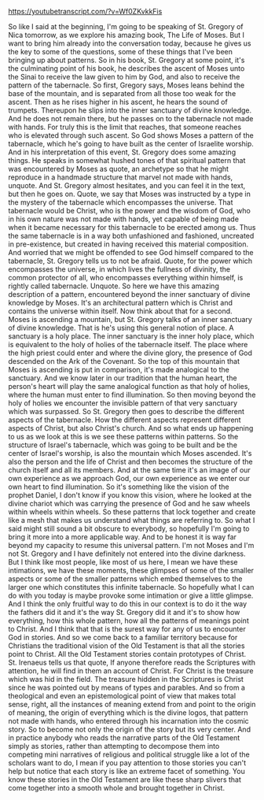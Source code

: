 https://youtubetranscript.com/?v=Wf0ZKvkkFis

 So like I said at the beginning, I'm going to be speaking of St. Gregory of Nica tomorrow, as we explore his amazing book, The Life of Moses. But I want to bring him already into the conversation today, because he gives us the key to some of the questions, some of these things that I've been bringing up about patterns. So in his book, St. Gregory at some point, it's the culminating point of his book, he describes the ascent of Moses unto the Sinai to receive the law given to him by God, and also to receive the pattern of the tabernacle. So first, Gregory says, Moses leans behind the base of the mountain, and is separated from all those too weak for the ascent. Then as he rises higher in his ascent, he hears the sound of trumpets. Thereupon he slips into the inner sanctuary of divine knowledge. And he does not remain there, but he passes on to the tabernacle not made with hands. For truly this is the limit that reaches, that someone reaches who is elevated through such ascent. So God shows Moses a pattern of the tabernacle, which he's going to have built as the center of Israelite worship. And in his interpretation of this event, St. Gregory does some amazing things. He speaks in somewhat hushed tones of that spiritual pattern that was encountered by Moses as quote, an archetype so that he might reproduce in a handmade structure that marvel not made with hands, unquote. And St. Gregory almost hesitates, and you can feel it in the text, but then he goes on. Quote, we say that Moses was instructed by a type in the mystery of the tabernacle which encompasses the universe. That tabernacle would be Christ, who is the power and the wisdom of God, who in his own nature was not made with hands, yet capable of being made when it became necessary for this tabernacle to be erected among us. Thus the same tabernacle is in a way both unfashioned and fashioned, uncreated in pre-existence, but created in having received this material composition. And worried that we might be offended to see God himself compared to the tabernacle, St. Gregory tells us to not be afraid. Quote, for the power which encompasses the universe, in which lives the fullness of divinity, the common protector of all, who encompasses everything within himself, is rightly called tabernacle. Unquote. So here we have this amazing description of a pattern, encountered beyond the inner sanctuary of divine knowledge by Moses. It's an architectural pattern which is Christ and contains the universe within itself. Now think about that for a second. Moses is ascending a mountain, but St. Gregory talks of an inner sanctuary of divine knowledge. That is he's using this general notion of place. A sanctuary is a holy place. The inner sanctuary is the inner holy place, which is equivalent to the holy of holies of the tabernacle itself. The place where the high priest could enter and where the divine glory, the presence of God descended on the Ark of the Covenant. So the top of this mountain that Moses is ascending is put in comparison, it's made analogical to the sanctuary. And we know later in our tradition that the human heart, the person's heart will play the same analogical function as that holy of holies, where the human must enter to find illumination. So then moving beyond the holy of holies we encounter the invisible pattern of that very sanctuary which was surpassed. So St. Gregory then goes to describe the different aspects of the tabernacle. How the different aspects represent different aspects of Christ, but also Christ's church. And so what ends up happening to us as we look at this is we see these patterns within patterns. So the structure of Israel's tabernacle, which was going to be built and be the center of Israel's worship, is also the mountain which Moses ascended. It's also the person and the life of Christ and then becomes the structure of the church itself and all its members. And at the same time it's an image of our own experience as we approach God, our own experience as we enter our own heart to find illumination. So it's something like the vision of the prophet Daniel, I don't know if you know this vision, where he looked at the divine chariot which was carrying the presence of God and he saw wheels within wheels within wheels. So these patterns that lock together and create like a mesh that makes us understand what things are referring to. So what I said might still sound a bit obscure to everybody, so hopefully I'm going to bring it more into a more applicable way. And to be honest it is way far beyond my capacity to resume this universal pattern. I'm not Moses and I'm not St. Gregory and I have definitely not entered into the divine darkness. But I think like most people, like most of us here, I mean we have these intimations, we have these moments, these glimpses of some of the smaller aspects or some of the smaller patterns which embed themselves to the larger one which constitutes this infinite tabernacle. So hopefully what I can do with you today is maybe provoke some intimation or give a little glimpse. And I think the only fruitful way to do this in our context is to do it the way the fathers did it and it's the way St. Gregory did it and it's to show how everything, how this whole pattern, how all the patterns of meanings point to Christ. And I think that that is the surest way for any of us to encounter God in stories. And so we come back to a familiar territory because for Christians the traditional vision of the Old Testament is that all the stories point to Christ. All the Old Testament stories contain prototypes of Christ. St. Irenaeus tells us that quote, If anyone therefore reads the Scriptures with attention, he will find in them an account of Christ. For Christ is the treasure which was hid in the field. The treasure hidden in the Scriptures is Christ since he was pointed out by means of types and parables. And so from a theological and even an epistemological point of view that makes total sense, right, all the instances of meaning extend from and point to the origin of meaning, the origin of everything which is the divine logos, that pattern not made with hands, who entered through his incarnation into the cosmic story. So to become not only the origin of the story but its very center. And in practice anybody who reads the narrative parts of the Old Testament simply as stories, rather than attempting to decompose them into competing mini narratives of religious and political struggle like a lot of the scholars want to do, I mean if you pay attention to those stories you can't help but notice that each story is like an extreme facet of something. You know these stories in the Old Testament are like these sharp slivers that come together into a smooth whole and brought together in Christ.